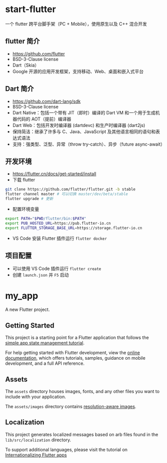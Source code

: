 # start-flutter
一个 flutter 跨平台脚手架（PC + Mobile），使用原生以及 C++ 混合开发

## flutter 简介
- https://github.com/flutter
- BSD-3-Clause license
- Dart（Skia）
- Google 开源的应用开发框架，支持移动、Web、桌面和嵌入式平台

## Dart 简介
- https://github.com/dart-lang/sdk
- BSD-3-Clause license
- Dart Native：包括一个带有 JIT（即时）编译的 Dart VM 和一个用于生成机器代码的 AOT（提前）编译器
- Dart Web：包括开发时编译器 (dartdevc) 和生产时编译器 (dart2js)
- 保持简洁：继承了许多与 C、Java、JavaScript 及其他语言相同的语句和表达式语法
- 支持：强类型、泛型、异常（throw try-catch）、异步（future async-await）

## 开发环境
- https://flutter.cn/docs/get-started/install
- 下载 flutter 
```bash
git clone https://github.com/flutter/flutter.git -b stable
flutter channel master # 可以切换 master/dev/beta/stable
flutter upgrade # 更新
```
- 配置环境变量 
```bash
export PATH="$PWD/flutter/bin:$PATH"
export PUB_HOSTED_URL=https://pub.flutter-io.cn
export FLUTTER_STORAGE_BASE_URL=https://storage.flutter-io.cn
```
- VS Code 安装 Flutter 插件运行 `flutter docker`

## 项目配置
- 可以使用 VS Code 插件运行 `flutter create`
- 创建 `launch.json` 并 `F5` 启动



# my_app

A new Flutter project.

## Getting Started

This project is a starting point for a Flutter application that follows the
[simple app state management
tutorial](https://flutter.dev/docs/development/data-and-backend/state-mgmt/simple).

For help getting started with Flutter development, view the
[online documentation](https://flutter.dev/docs), which offers tutorials,
samples, guidance on mobile development, and a full API reference.

## Assets

The `assets` directory houses images, fonts, and any other files you want to
include with your application.

The `assets/images` directory contains [resolution-aware
images](https://flutter.dev/docs/development/ui/assets-and-images#resolution-aware).

## Localization

This project generates localized messages based on arb files found in
the `lib/src/localization` directory.

To support additional languages, please visit the tutorial on
[Internationalizing Flutter
apps](https://flutter.dev/docs/development/accessibility-and-localization/internationalization)
